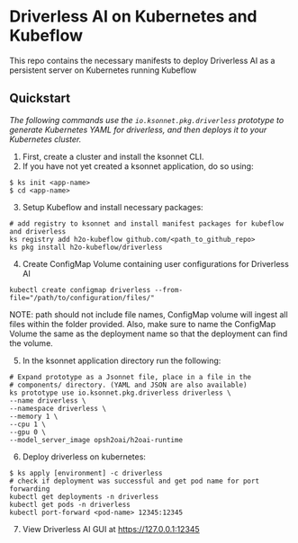 # Driverless AI on Kubernetes and Kubeflow

This repo contains the necessary manifests to deploy Driverless AI as a
persistent server on Kubernetes running Kubeflow


## Quickstart

_The following commands use the ```io.ksonnet.pkg.driverless``` prototype to generate Kubernetes YAML for driverless,
and then deploys it to your Kubernetes cluster._

1. First, create a cluster and install the ksonnet CLI.
2. If you have not yet created a ksonnet application, do so using:
```
$ ks init <app-name>
$ cd <app-name>
```
3. Setup Kubeflow and install necessary packages:
```
# add registry to ksonnet and install manifest packages for kubeflow and driverless
ks registry add h2o-kubeflow github.com/<path_to_github_repo>
ks pkg install h2o-kubeflow/driverless
```
4. Create ConfigMap Volume containing user configurations for Driverless AI
```
kubectl create configmap driverless --from-file="/path/to/configuration/files/"
```
NOTE: path should not include file names, ConfigMap volume will ingest all files within the folder provided. Also, make sure to name the ConfigMap Volume the same as the deployment name so that the deployment can find the volume.

5. In the ksonnet application directory run the following:
```
# Expand prototype as a Jsonnet file, place in a file in the
# components/ directory. (YAML and JSON are also available)
ks prototype use io.ksonnet.pkg.driverless driverless \
--name driverless \
--namespace driverless \
--memory 1 \
--cpu 1 \
--gpu 0 \
--model_server_image opsh2oai/h2oai-runtime
```
6. Deploy driverless on kubernetes:
```
$ ks apply [environment] -c driverless
# check if deployment was successful and get pod name for port forwarding
kubectl get deployments -n driverless
kubectl get pods -n driverless
kubectl port-forward <pod-name> 12345:12345
```
7. View Driverless AI GUI at https://127.0.0.1:12345
